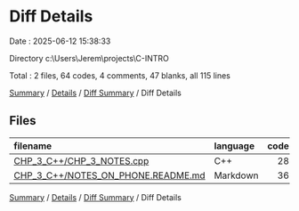 # Diff Details

Date : 2025-06-12 15:38:33

Directory c:\\Users\\Jerem\\projects\\C-INTRO

Total : 2 files,  64 codes, 4 comments, 47 blanks, all 115 lines

[Summary](results.md) / [Details](details.md) / [Diff Summary](diff.md) / Diff Details

## Files
| filename | language | code | comment | blank | total |
| :--- | :--- | ---: | ---: | ---: | ---: |
| [CHP\_3\_C++/CHP\_3\_NOTES.cpp](/CHP_3_C++/CHP_3_NOTES.cpp) | C++ | 28 | 4 | 7 | 39 |
| [CHP\_3\_C++/NOTES\_ON\_PHONE.README.md](/CHP_3_C++/NOTES_ON_PHONE.README.md) | Markdown | 36 | 0 | 40 | 76 |

[Summary](results.md) / [Details](details.md) / [Diff Summary](diff.md) / Diff Details